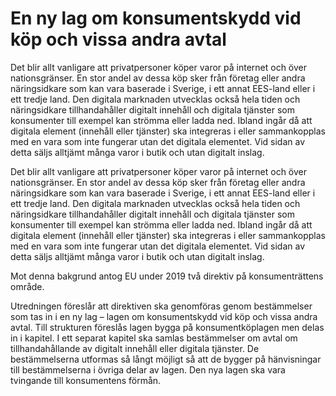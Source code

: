 # En ny lag om konsumentskydd vid köp och vissa andra avtal

Det blir allt vanligare att privatpersoner köper varor på internet och över nationsgränser. En stor andel av dessa köp sker från företag eller andra näringsidkare som kan vara baserade i Sverige, i ett annat EES-land eller i ett tredje land. Den digitala marknaden utvecklas också hela tiden och näringsidkare tillhandahåller digitalt innehåll och digitala tjänster som konsumenter till exempel kan strömma eller ladda ned. Ibland ingår då att digitala element (innehåll eller tjänster) ska integreras i eller sammankopplas med en vara som inte fungerar utan det digitala elementet. Vid sidan av detta säljs alltjämt många varor i butik och utan digitalt inslag.

Det blir allt vanligare att privatpersoner köper varor på internet och över nationsgränser. En stor andel av dessa köp sker från företag eller andra näringsidkare som kan vara baserade i Sverige, i ett annat EES-land eller i ett tredje land. Den digitala marknaden utvecklas också hela tiden och näringsidkare tillhandahåller digitalt innehåll och digitala tjänster som konsumenter till exempel kan strömma eller ladda ned. Ibland ingår då att digitala element (innehåll eller tjänster) ska integreras i eller sammankopplas med en vara som inte fungerar utan det digitala elementet. Vid sidan av detta säljs alltjämt många varor i butik och utan digitalt inslag.

Mot denna bakgrund antog EU under 2019 två direktiv på konsumenträttens område.

Utredningen föreslår att direktiven ska genomföras genom bestämmelser som tas in i en ny lag – lagen om konsumentskydd vid köp och vissa andra avtal. Till strukturen föreslås lagen bygga på konsumentköplagen men delas in i kapitel. I ett separat kapitel ska samlas bestämmelser om avtal om tillhandahållande av digitalt innehåll eller digitala tjänster. De bestämmelserna utformas så långt möjligt så att de bygger på hänvisningar till bestämmelserna i övriga delar av lagen. Den nya lagen ska vara tvingande till konsumentens förmån.

